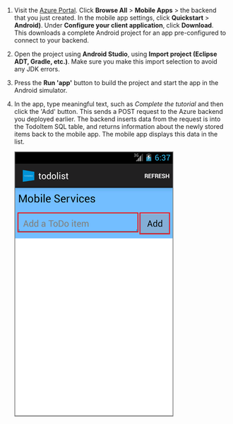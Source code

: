 
1. Visit the [Azure Portal]. Click **Browse All** > **Mobile Apps** > the backend that you just created. In the mobile app settings, click **Quickstart** > **Android)**. Under **Configure your client application**, click **Download**. This downloads a complete Android project for an app pre-configured to connect to your backend. 

2. Open the project using **Android Studio**, using **Import project (Eclipse ADT, Gradle, etc.)**. Make sure you make this import selection to avoid any JDK errors.

3. Press the **Run 'app'** button to build the project and start the app in the Android simulator.

4. In the app, type meaningful text, such as _Complete the tutorial_ and then click the 'Add' button. This sends a POST request to the Azure backend you deployed earlier. The backend inserts data from the request is into the TodoItem SQL table, and returns information about the newly stored items back to the mobile app. The mobile app displays this data in the list. 

    ![](./media/mobile-services-android-get-started/mobile-quickstart-startup-android.png)

[Azure Portal]: https://portal.azure.com/
